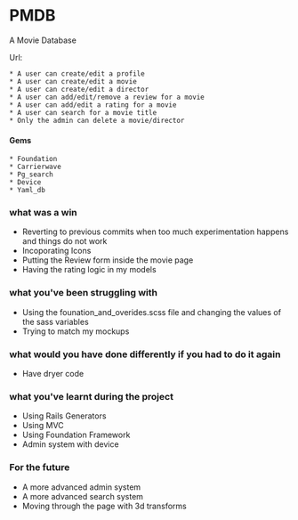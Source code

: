 # PMDB

A Movie Database

Url:

	* A user can create/edit a profile
	* A user can create/edit a movie
	* A user can create/edit a director
	* A user can add/edit/remove a review for a movie
	* A user can add/edit a rating for a movie
	* A user can search for a movie title
	* Only the admin can delete a movie/director


#### Gems
	* Foundation
	* Carrierwave
	* Pg_search
	* Device
	* Yaml_db

### what was a win

* Reverting to previous commits when too much experimentation happens and things do not work
* Incoporating Icons
* Putting the Review form inside the movie page
* Having the rating logic in my models

### what you've been struggling with

* Using the founation_and_overides.scss file and changing the values of the sass variables 
* Trying to match my mockups

### what would you have done differently if you had to do it again 

* Have dryer code

### what you've learnt during the project

* Using Rails Generators
* Using MVC
* Using Foundation Framework
* Admin system with device

### For the future

* A more advanced admin system
* A more advanced search system
* Moving through the page with 3d transforms